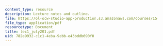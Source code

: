 ```yaml
---
content_type: resource
description: Lecture notes and outline.
file: https://ol-ocw-studio-app-production.s3.amazonaws.com/courses/15-778-management-of-supply-networks-for-products-and-services-summer-2004/782e9932c1c14eba9ebbe43bddb690f0_lec1_july201.pdf
file_type: application/pdf
resourcetype: Document
title: lec1_july201.pdf
uid: 782e9932-c1c1-4eba-9ebb-e43bddb690f0
---
```

